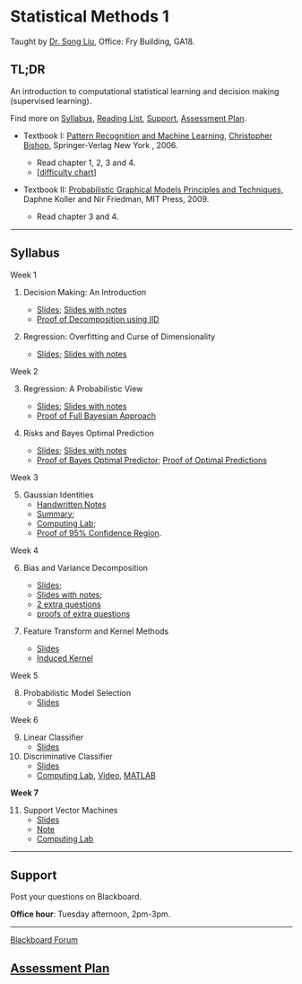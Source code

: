 # Statistical Methods 1

Taught by [Dr. Song Liu](http://allmodelsarewrong.net), Office: Fry Building, GA18. 

## TL;DR
An introduction to computational statistical learning and decision making (supervised learning). 

Find more on 
[Syllabus](#Syllabus), 
[Reading List](#Readings), 
[Support](#Support), 
[Assessment Plan](#Assessment-Plan).

- Textbook I:
[Pattern Recognition and Machine Learning](https://www.microsoft.com/en-us/research/uploads/prod/2006/01/Bishop-Pattern-Recognition-and-Machine-Learning-2006.pdf), [Christopher Bishop](https://www.microsoft.com/en-us/research/people/cmbishop/), Springer-Verlag New York
, 2006. 
  - Read chapter 1, 2, 3 and 4. 
  - [[difficulty chart](https://dominhhai.github.io/en-us/2017/12/ml-prml/#2-1-chapter-1-introduction)]

- Textbook II:
[Probabilistic Graphical Models Principles and Techniques](https://mitpress.mit.edu/books/probabilistic-graphical-models), Daphne Koller and Nir Friedman, MIT Press, 2009. 
  - Read chapter 3 and 4.

------
## Syllabus 

Week 1
1. Decision Making: An Introduction

   - [Slides](lec1/intro.pdf); [Slides with notes](lec1/intro_notes.pdf)
   - [Proof of Decomposition using IID](lec1/proof.pdf)

2. Regression: Overfitting and Curse of Dimensionality

   - [Slides](lec2/of_cod2.pdf); [Slides with notes](lec2/of_cod2_note.pdf)

Week 2

3. Regression: A Probabilistic View

   - [Slides](lec3/prob_reg.pdf); [Slides with notes](lec3/prob_reg_note.pdf)
   - [Proof of Full Bayesian Approach](lec3/Proof3.pdf)

4. Risks and Bayes Optimal Prediction

   - [Slides](lec4/BayesEstimator.pdf); [Slides with notes](lec4/BayesEstimator_note.pdf)
   - [Proof of Bayes Optimal Predictor](lec4/decisionboundary_completesqurare.pdf); [Proof of Optimal Predictions](lec4/proofs.png)

Week 3

5. Gaussian Identities
   - [Handwritten Notes](lec5_6/handwritten_notes.pdf)
   - [Summary](lec5_6/summary.pdf); 
   - [Computing Lab](lec5_6/cl.pdf); 
   - [Proof of 95% Confidence Region](lec5_6/nightyfive.pdf). 

Week 4

6. Bias and Variance Decomposition
   - [Slides](lec7/bv_decomposition.pdf); 
   - [Slides with notes](lec7/bv_decomposition_note.pdf); 
   - [2 extra questions](lec7/2q.pdf)
   - [proofs of extra questions](lec7/corollaries.pdf)
  
7. Feature Transform and Kernel Methods
   - [Slides](lec8/ft_km.pdf)
   - [Induced Kernel](lec8/inducedkernel.pdf)

Week 5

   8. Probabilistic Model Selection 
      - [Slides](lec9/mosel.pdf)

Week 6

  9. Linear Classifier
      - [Slides](lec10/linearclassifier.pdf)
  10. Discriminative Classifier
      - [Slides](lec11/disc.pdf)
      - [Computing Lab](lec11/perceptron.pdf), [Video](lec11/perceptron.mp4), [MATLAB](lec11/demo_perceptron.m)

**Week 7**

   11.  Support Vector Machines 
        - [Slides](lec12/svm.pdf)
        - [Note](lec12/dual.pdf)
        - [Computing Lab](lec12/cl.pdf)

----
## Support
Post your questions on Blackboard.

**Office hour**: Tuesday afternoon, 2pm-3pm. 

----

[Blackboard Forum](https://www.ole.bris.ac.uk/webapps/discussionboard/do/conference?toggle_mode=edit&action=list_forums&course_id=_246601_1&nav=discussion_board_entry&mode=cpview)

## [Assessment Plan](SM1_assessment.md)
